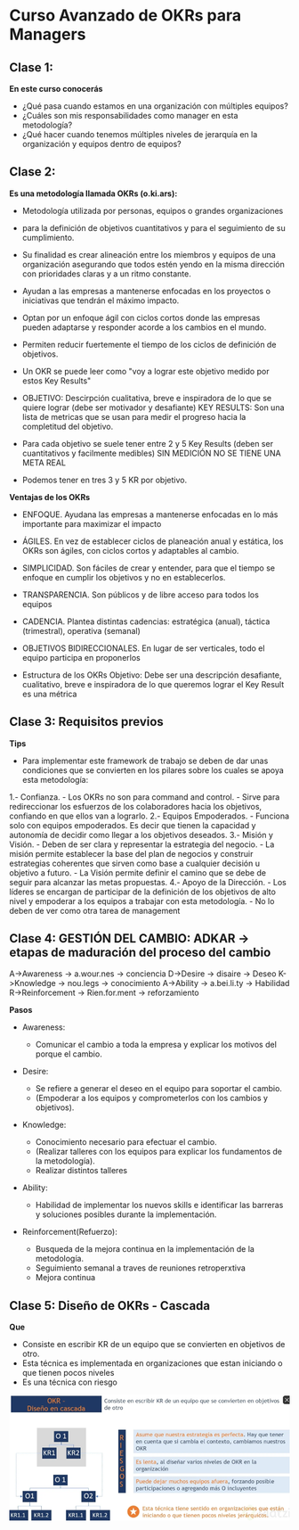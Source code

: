 # Curso Avanzado de OKRs para Managers

## Clase 1: 

**En este curso conocerás**
- ¿Qué pasa cuando estamos en una organización con múltiples equipos? 
- ¿Cuáles son mis responsabilidades como manager en esta metodología? 
- ¿Qué hacer cuando tenemos múltiples niveles de jerarquía en la organización y equipos dentro de equipos?

## Clase 2: 

**Es una metodología llamada OKRs (o.ki.ars):**
- Metodología utilizada por personas, equipos o grandes organizaciones 
- para la definición de objetivos cuantitativos y para el seguimiento de su cumplimiento.
- Su finalidad es crear alineación entre los miembros y equipos de una organización asegurando que todos estén yendo en la misma dirección con prioridades claras y a un ritmo constante.

- Ayudan a las empresas a mantenerse enfocadas en los proyectos o iniciativas que tendrán el máximo impacto.
- Optan por un enfoque ágil con ciclos cortos donde las empresas pueden adaptarse y responder acorde a los cambios en el mundo.
- Permiten reducir fuertemente el tiempo de los ciclos de definición de objetivos.
- Un OKR se puede leer como "voy a lograr este objetivo medido por estos Key Results"
- OBJETIVO: Descirpción cualitativa, breve e inspiradora de lo que se quiere lograr (debe ser motivador y desafiante) KEY RESULTS: Son una lista de metricas que se usan para medir el progreso hacia la completitud del objetivo.
- Para cada objetivo se suele tener entre 2 y 5 Key Results (deben ser cuantitativos y facilmente medibles) SIN MEDICIÓN NO SE TIENE UNA META REAL
- Podemos tener en tres 3 y 5 KR por objetivo.

**Ventajas de los OKRs**

- ENFOQUE. Ayudana las empresas a mantenerse enfocadas en lo más importante para maximizar el impacto
- ÁGILES. En vez de establecer ciclos de planeación anual y estática, los OKRs son ágiles, con ciclos cortos y adaptables al cambio.
- SIMPLICIDAD. Son fáciles de crear y entender, para que el tiempo se enfoque en cumplir los objetivos y no en establecerlos.
- TRANSPARENCIA. Son públicos y de libre acceso para todos los equipos
- CADENCIA. Plantea distintas cadencias: estratégica (anual), táctica (trimestral), operativa (semanal)
- OBJETIVOS BIDIRECCIONALES. En lugar de ser verticales, todo el equipo participa en proponerlos

- Estructura de los OKRs Objetivo: Debe ser una descripción desafiante, cualitativo, breve e inspiradora de lo que queremos lograr el Key Result es una métrica

##  Clase 3:  Requisitos previos 

**Tips** 
- Para implementar este framework de trabajo se deben de dar unas condiciones que se convierten en los pilares sobre los cuales se apoya esta metodología:

1.- Confianza.
	- Los OKRs no son para command and control.
	- Sirve para redireccionar los esfuerzos de los colaboradores hacia los objetivos, confiando en que ellos van a lograrlo.
2.- Equipos Empoderados.
	- Funciona solo con equipos empoderados. Es decir que tienen la capacidad y autonomía de decidir como llegar a los objetivos deseados.
3.- Misión y Visión.
	- Deben de ser clara y representar la estrategia del negocio.
	- La misión permite establecer la base del plan de negocios y construir estrategias coherentes que sirven como base a cualquier decisión u objetivo a futuro.
	- La Visión permite definir el camino que se debe de seguir para alcanzar las metas propuestas.
4.- Apoyo de la Dirección.
	- Los líderes se encargan de participar de la definición de los objetivos de alto nivel y empoderar a los equipos a trabajar con esta metodología.
	- No lo deben de ver como otra tarea de management
	
## Clase 4: GESTIÓN DEL CAMBIO: ADKAR -> etapas de maduración del proceso del cambio 


A->Awareness -> a.wour.nes -> conciencia 
D->Desire    -> disaire  -> Deseo 
K->Knowledge -> nou.legs  -> conocimiento 
A->Ability   ->  a.bei.li.ty  -> Habilidad 
R->Reinforcement -> Rien.for.ment -> reforzamiento

**Pasos**

- Awareness: 
	- Comunicar el cambio a toda la empresa y explicar los motivos del porque el cambio.
- Desire: 
	- Se refiere a generar el deseo en el equipo para soportar el cambio. 
	- (Empoderar a los equipos y comprometerlos con los cambios y objetivos).
- Knowledge: 
	- Conocimiento necesario para efectuar el cambio. 
	- (Realizar talleres con los equipos para explicar los fundamentos de la metodología).
	- Realizar distintos talleres 
	
- Ability: 
	- Habilidad de implementar los nuevos skills e identificar las barreras y soluciones posibles durante la implementación.

- Reinforcement(Refuerzo): 
	- Busqueda de la mejora continua en la implementación de la metodología.
	- Seguimiento semanal a traves de reuniones retroperxtiva 
	- Mejora continua 
	
## Clase 5: Diseño de OKRs - Cascada

**Que**
- Consiste en escribir KR de un equipo que se convierten en objetivos de otro. 
- Esta técnica es implementada en organizaciones que estan iniciando o que tienen pocos niveles 
- Es una técnica con riesgo 

![Ejemplo](./info/Okiars_1.png)

